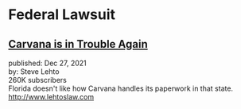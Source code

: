 # Federal Lawsuit
## [Carvana is in Trouble Again](https://youtu.be/FsA_P-iDKdQ)  
published: Dec 27, 2021  
by: Steve Lehto  
260K subscribers  
Florida doesn't like how Carvana handles its paperwork in that state.  
http://www.lehtoslaw.com

